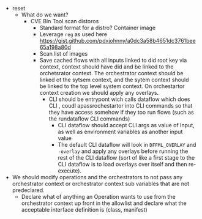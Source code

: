 - reset
  - What do we want?
    - CVE Bin Tool scan distoros
      - Standard format for a distro? Container image
      - Leverage `reg` as used here https://gist.github.com/pdxjohnny/a0dc3a58b4651dc3761bee65a198a80d
      - Scan list of images
      - Save cached flows with all inputs linked to did root key via context, context should have did and be linked to the orchetsrator context. The orchestrator context should be linked ot the sytsem context, and the sytem context should be linked to the top level system context. On orchestartor context creation we should apply any overlays.
        - CLI should be entrypont wich calls dataflow which does CLI , coudl apassrochestartor into CLI commands so that they have access somehow if they too run flows (such as the rundataflow CLI commands)
          - CLI dataflow should accept CLI args as value of Input, as well as environment variables as another input value
          - The default CLI dataflow will look in `DFFML_OVERLAY` and `-overlay` and apply any overlays before running the rest of the CLI dataflow (sort of like a first stage to the CLI dataflow is to load overlays over itself and then re-execute).
- We should modify operations and the orchestrators to not pass any orchestrator context or orchestrator context sub variables that are not predeclared. 
  - Declare what of anything an Operation wants to use from the orchestrator context up front in the allowlist and declare what the acceptable interface definition is (class, manifest) 